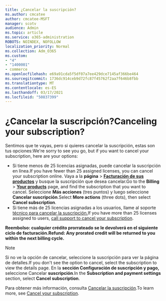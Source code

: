 ```yaml
---
title: ¿Cancelar la suscripción?
ms.author: cmcatee
author: cmcatee-MSFT
manager: scotv
audience: Admin
ms.topic: article
ms.service: o365-administration
ROBOTS: NOINDEX, NOFOLLOW
localization_priority: Normal
ms.collection: Adm_O365
ms.custom:
- "4"
- "1400001"
- commerce
ms.openlocfilehash: e69a91cda5f5df07a7ee429dce7145af366be464
ms.sourcegitcommit: 1736dc914ceb9d72fc87f45762f2aa7f646b8fbb
ms.translationtype: MT
ms.contentlocale: es-ES
ms.lasthandoff: 03/17/2021
ms.locfileid: "50837399"
---
```

# <a name="canceling-your-subscription"></a><span data-ttu-id="d1053-102">¿Cancelar la suscripción?</span><span class="sxs-lookup"><span data-stu-id="d1053-102">Canceling your subscription?</span></span>

<span data-ttu-id="d1053-103">Sentimos que te vayas, pero si quieres cancelar la suscripción, estas son tus opciones:</span><span class="sxs-lookup"><span data-stu-id="d1053-103">We're sorry to see you go, but if you want to cancel your subscription, here are your options:</span></span>
  
- <span data-ttu-id="d1053-104">Si tiene menos de 25 licencias asignadas, puede cancelar la suscripción en línea.</span><span class="sxs-lookup"><span data-stu-id="d1053-104">If you have fewer than 25 assigned licenses, you can cancel your subscription online.</span></span> <span data-ttu-id="d1053-105">Vaya a la **página** \> **[Facturación de sus productos](https://go.microsoft.com/fwlink/p/?linkid=842054)** y busque la suscripción que desea cancelar.</span><span class="sxs-lookup"><span data-stu-id="d1053-105">Go to the **Billing** \> **[Your products](https://go.microsoft.com/fwlink/p/?linkid=842054)** page, and find the subscription that you want to cancel.</span></span> <span data-ttu-id="d1053-106">Seleccione **Más acciones** (tres puntos) y luego seleccione **Cancelar suscripción**.</span><span class="sxs-lookup"><span data-stu-id="d1053-106">Select **More actions** (three dots), then select **Cancel subscription**.</span></span>
- <span data-ttu-id="d1053-107">Si tiene más de 25 licencias asignadas a los usuarios, llame al soporte [técnico para cancelar la suscripción.](https://docs.microsoft.com/microsoft-365/admin/contact-support-for-business-products?view=o365-worldwide)</span><span class="sxs-lookup"><span data-stu-id="d1053-107">If you have more than 25 licenses assigned to users, [call support to cancel your subscription](https://docs.microsoft.com/microsoft-365/admin/contact-support-for-business-products?view=o365-worldwide).</span></span>
  
<span data-ttu-id="d1053-108">**Reembolso: cualquier crédito prorrateado se le devolverá en el siguiente ciclo de facturación.**</span><span class="sxs-lookup"><span data-stu-id="d1053-108">**Refund: Any prorated credit will be returned to you within the next billing cycle.**</span></span>

> [!NOTE]
> <span data-ttu-id="d1053-109">Si no ve la opción de cancelar, seleccione la suscripción para ver la página de detalles.</span><span class="sxs-lookup"><span data-stu-id="d1053-109">If you don't see the option to cancel, select the subscription to view the details page.</span></span> <span data-ttu-id="d1053-110">En la **sección Configuración de suscripción y pago,** seleccione Cancelar **suscripción**.</span><span class="sxs-lookup"><span data-stu-id="d1053-110">In the **Subscription and payment settings** section, select **Cancel subscription**.</span></span>

<span data-ttu-id="d1053-111">Para obtener más información, consulta [Cancelar la suscripción](https://docs.microsoft.com/microsoft-365/commerce/subscriptions/cancel-your-subscription).</span><span class="sxs-lookup"><span data-stu-id="d1053-111">To learn more, see [Cancel your subscription](https://docs.microsoft.com/microsoft-365/commerce/subscriptions/cancel-your-subscription).</span></span>